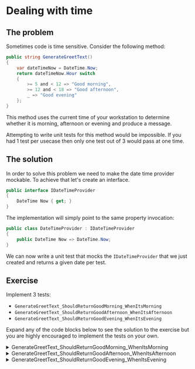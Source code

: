 ﻿---
description: Why time in tests can be problematic
---

# Dealing with time

## The problem

Sometimes code is time sensitive. Consider the following method:

```csharp title="Greeter.cs"
public string GenerateGreetText()
{
    var dateTimeNow = DateTime.Now;
    return dateTimeNow.Hour switch
    {
        >= 5 and < 12 => "Good morning",
        >= 12 and < 18 => "Good afternoon",
        _ => "Good evening"
    };
}
```

This method uses the current time of your workstation to determine whether it is morning, afternoon or evening and produce a message.

Attempting to write unit tests for this method would be impossible. If you had 1 test per usecase then only one test out of 3 would pass at one time.

## The solution

In order to solve this problem we need to make the date time provider mockable. To achieve that let's create an interface.

```csharp
public interface IDateTimeProvider
{
    DateTime Now { get; }
}
```

The implementation will simply point to the same property invocation:

```csharp
public class DateTimeProvider : IDateTimeProvider
{
    public DateTime Now => DateTime.Now;
}
```

We can now write a unit test that mocks the `IDateTimeProvider` that we just created and returns a given date per test.

## Exercise

Implement 3 tests:

- `GenerateGreetText_ShouldReturnGoodMorning_WhenItsMorning`
- `GenerateGreetText_ShouldReturnGoodAfternoon_WhenItsAfternoon`
- `GenerateGreetText_ShouldReturnGoodEvening_WhenItsEvening`

Expand any of the code blocks below to see the solution to the exercise but you are highly encouraged to implement the tests on your own.

<details>
<summary>GenerateGreetText_ShouldReturnGoodMorning_WhenItsMorning</summary>

```csharp
[Fact]
public void GenerateGreetText_ShouldReturnGoodMorning_WhenItsMorning()
{
    // Arrange
    _dateTimeProvider.Now.Returns(new DateTime(2022, 1, 1, 9, 0, 0));
    
    // Act
    var message = _greeter.GenerateGreetText();

    // Assert
    message.Should().Be("Good morning");
}
```
</details>

<details>
<summary>GenerateGreetText_ShouldReturnGoodAfternoon_WhenItsAfternoon</summary>

```csharp
[Fact]
public void GenerateGreetText_ShouldReturnGoodAfternoon_WhenItsAfternoon()
{
    // Arrange
    _dateTimeProvider.Now.Returns(new DateTime(2022, 1, 1, 15, 0, 0));
    
    // Act
    var message = _greeter.GenerateGreetText();

    // Assert
    message.Should().Be("Good afternoon");
}
```
</details>

<details>
<summary>GenerateGreetText_ShouldReturnGoodEvening_WhenItsEvening</summary>

```csharp
[Fact]
public void GenerateGreetText_ShouldReturnGoodEvening_WhenItsEvening()
{
    // Arrange
    _dateTimeProvider.Now.Returns(new DateTime(2022, 1, 1, 20, 0, 0));
    
    // Act
    var message = _greeter.GenerateGreetText();

    // Assert
    message.Should().Be("Good evening");
}
```
</details>
